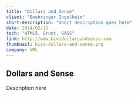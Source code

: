 ```yaml
---
title: "Dollars and Sense"
client: "Boehringer Ingelheim"
short-description: "Short description goes here"
date: 2014/02/12
tech: "HTML5, Grunt, SASS"
link: http://www.bividollarsandsense.com
thumbnail: bivi-dollars-and-sense.png
company: VML
---
```


## Dollars and Sense

Description here
